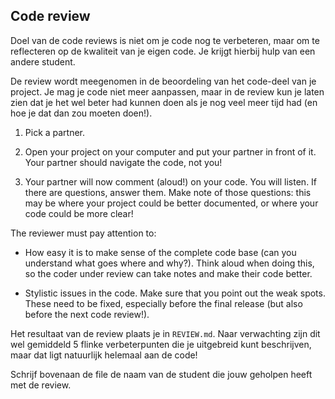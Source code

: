 ## Code review

Doel van de code reviews is niet om je code nog te verbeteren, maar om te reflecteren op de kwaliteit van je eigen code. Je krijgt hierbij hulp van een andere student.

De review wordt meegenomen in de beoordeling van het code-deel van je project. Je mag je code niet meer aanpassen, maar in de review kun je laten zien dat je het wel beter had kunnen doen als je nog veel meer tijd had (en hoe je dat dan zou moeten doen!).

1. Pick a partner.

2. Open your project on your computer and put your partner in front of it. Your partner should navigate the code, not you!

3. Your partner will now comment (aloud!) on your code. You will listen. If there are questions, answer them. Make note of those questions: this may be where your project could be better documented, or where your code could be more clear!

The reviewer must pay attention to:

- How easy it is to make sense of the complete code base (can you understand what goes where and why?). Think aloud when doing this, so the coder under review can take notes and make their code better.

- Stylistic issues in the code. Make sure that you point out the weak spots. These need to be fixed, especially before the final release (but also before the next code review!).

Het resultaat van de review plaats je in `REVIEW.md`. Naar verwachting zijn dit wel gemiddeld 5 flinke verbeterpunten die je uitgebreid kunt beschrijven, maar dat ligt natuurlijk helemaal aan de code!

Schrijf bovenaan de file de naam van de student die jouw geholpen heeft met de review.
